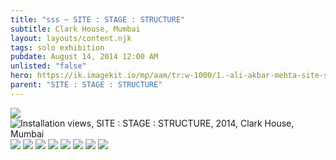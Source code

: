```yaml
---
title: "sss ~ SITE : STAGE : STRUCTURE"
subtitle: Clark House, Mumbai
layout: layouts/content.njk
tags: solo exhibition
pubdate: August 14, 2014 12:00 AM
unlisted: "false"
hero: https://ik.imagekit.io/mp/aam/tr:w-1000/1.-ali-akbar-mehta-site-stage-structure-2014_installation-view-©-aliakbarmehta.jpg
parent: "SITE : STAGE : STRUCTURE"
---
```

![](https://ik.imagekit.io/mp/aam/tr:w-1000/site-stage-structure-art-night-thursday.png)
![Installation views, SITE : STAGE : STRUCTURE, 2014, Clark House, Mumbai](https://ik.imagekit.io/mp/aam/tr:w-1000/1.-ali-akbar-mehta-site-stage-structure-2014_installation-view-©-aliakbarmehta.jpg)
![](https://ik.imagekit.io/mp/aam/tr:w-1000/2.-ali-akbar-mehta-site-stage-structure-2014_installation-view-©-aliakbarmehta.png)
![](https://ik.imagekit.io/mp/aam/tr:w-1000/3.-ali-akbar-mehta-site-stage-structure-2014_installation-view-©-aliakbarmehta.png)
![](https://ik.imagekit.io/mp/aam/tr:w-1000/4.-ali-akbar-mehta-site-stage-structure-2014_installation-view-©-aliakbarmehta.png)
![](https://ik.imagekit.io/mp/aam/tr:w-1000/6.-ali-akbar-mehta-site-stage-structure-2014_installation-view-©-aliakbarmehta.png)
![](https://ik.imagekit.io/mp/aam/tr:w-1000/4.-ali-akbar-mehta-site-stage-structure-2014_installation-view-©-aliakbarmehta.png)
![](https://ik.imagekit.io/mp/aam/tr:w-1000/8.-ali-akbar-mehta-site-stage-structure-2014_installation-view-©-aliakbarmehta.jpg)
![](https://ik.imagekit.io/mp/aam/tr:w-1000/7.-ali-akbar-mehta-site-stage-structure-2014_installation-view-©-aliakbarmehta.png)
![](https://ik.imagekit.io/mp/aam/tr:w-1000/Ali%20Akbar%20Mehta_site-stage-structure-2014_installation-view_09_©-aliakbarmehta.jpg)